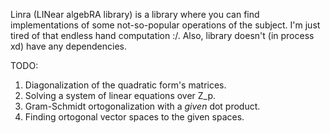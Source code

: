 Linra (LINear algebRA library) is a library where you can find implementations of some not-so-popular operations of the subject. I'm just tired of that endless hand computation :/. Also, library doesn't (in process xd) have any dependencies. 

TODO:
1. Diagonalization of the quadratic form's matrices.
2. Solving a system of linear equations over Z\_p.
3. Gram-Schmidt ortogonalization with a *given* dot product.
4. Finding ortogonal vector spaces to the given spaces.
